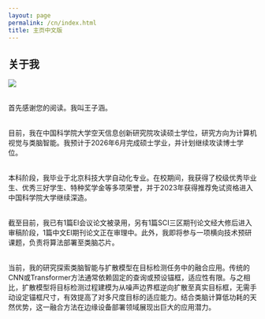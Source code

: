 ```yaml
---
layout: page
permalink: /cn/index.html
title: 主页中文版
---
```


## 关于我

<img src="https://caihanlin.com/backup/caihalin(2025).JPG" class="floatpic">

<br>首先感谢您的阅读。我叫王子涵。

<br>目前，我在中国科学院大学空天信息创新研究院攻读硕士学位，研究方向为计算机视觉与类脑智能。我预计于2026年6月完成硕士学业，并计划继续攻读博士学位。

<br>本科阶段，我毕业于北京科技大学自动化专业。在校期间，我获得了校级优秀毕业生、优秀三好学生、特种奖学金等多项荣誉，并于2023年获得推荐免试资格进入中国科学院大学继续深造。

<br>截至目前，我已有1篇EI会议论文被录用，另有1篇SCI三区期刊论文经大修后进入审稿阶段，1篇中文EI期刊论文正在审理中。此外，我即将参与一项横向技术预研课题，负责将算法部署至类脑芯片。

<br>当前，我的研究探索类脑智能与扩散模型在目标检测任务中的融合应用。传统的CNN或Transformer方法通常依赖固定的查询或预设锚框，适应性有限。与之相比，扩散模型将目标检测过程建模为从噪声边界框逆向扩散至真实目标框，无需手动设定锚框尺寸，有效提高了对多尺度目标的适应能力。结合类脑计算低功耗的天然优势，这一融合方法在边缘设备部署领域展现出巨大的应用潜力。


